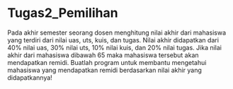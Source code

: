 # Tugas2_Pemilihan
Pada akhir semester seorang dosen menghitung nilai akhir dari mahasiswa yang terdiri  dari nilai uas, uts, kuis, dan tugas. Nilai akhir didapatkan dari 40% nilai uas, 30% nilai  uts, 10% nilai kuis, dan 20% nilai tugas. Jika nilai akhir dari mahasiswa dibawah 65 maka  mahasiswa tersebut akan mendapatkan remidi. Buatlah program untuk membantu  mengetahui mahasiswa yang mendapatkan remidi berdasarkan nilai akhir yang  didapatkannya!
